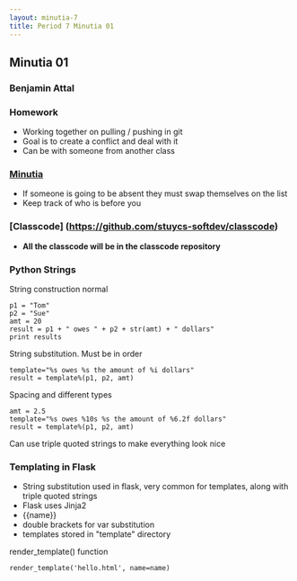 ```yaml
---
layout: minutia-7
title: Period 7 Minutia 01
---
```


## Minutia 01
### Benjamin Attal

### Homework
 * Working together on pulling / pushing in git
 * Goal is to create a conflict and deal with it
 * Can be with someone from another class

### [Minutia](http://stuycs-softdev.github.io/minutia7.html)

 * If someone is going to be absent they must swap themselves on the list
 * Keep track of who is before you

### [Classcode] (https://github.com/stuycs-softdev/classcode)
 * **All the classcode will be in the classcode repository**

### Python Strings
String construction normal

    p1 = "Tom"
    p2 = "Sue"
    amt = 20
    result = p1 + " owes " + p2 + str(amt) + " dollars"
    print results

String substitution.  Must be in order

    template="%s owes %s the amount of %i dollars"  
    result = template%(p1, p2, amt)

Spacing and different types

    amt = 2.5
    template="%s owes %10s %s the amount of %6.2f dollars"
    result = template%(p1, p2, amt)

Can use triple quoted strings to make everything look nice

### Templating in Flask
 * String substitution used in flask, very common for templates, along with triple quoted strings
 * Flask uses Jinja2
  * {{name}}
  * double brackets for var substitution
  * templates stored in "template" directory

render_template() function

    render_template('hello.html', name=name)

